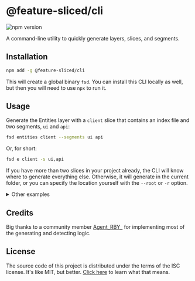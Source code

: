 # @feature-sliced/cli

![npm version](https://img.shields.io/npm/v/@feature-sliced/cli)

A command-line utility to quickly generate layers, slices, and segments.

## Installation

```bash
npm add -g @feature-sliced/cli
```

This will create a global binary `fsd`. You can install this CLI locally as well, but then you will need to use `npx` to run it.

## Usage

Generate the Entities layer with a `client` slice that contains an index file and two segments, `ui` and `api`:

```bash
fsd entities client --segments ui api
```

Or, for short:

```bash
fsd e client -s ui,api
```

If you have more than two slices in your project already, the CLI will know where to generate everything else. Otherwise, it will generate in the current folder, or you can specify the location yourself with the `--root` or `-r` option.

<details><summary>Other examples</summary>

* Generate the Shared layer with a `ui` segment and an index file in the `src/` folder:
  ```bash
  fsd shared ui -r src
  ```

* Generate the Entities layer with slices `user` and `city`, each with an `api` segment:
  ```bash
  fsd e user city -s api
  ```

* Generate the Features layer with an `auth` slice containing segments `api` and `model`:
  ```bash
  fsd feature auth -s api,model
  ```

* Generate the Widgets layer with an index file in the ../fsd/ folder:
  ```bash
  fsd widgets header --root ../fsd/
  ```

* Generate the Pages layer with slices home and about, each with an ui segment
  ```bash
  fsd pages home,about -s ui
  ```

* Generate the App layer:
  ```
  fsd app
  ```

</details>

## Credits

Big thanks to a community member [Agent_RBY_](https://github.com/AgentRBY) for implementing most of the generating and detecting logic.

## License

The source code of this project is distributed under the terms of the ISC license. It's like MIT, but better. [Click here](https://choosealicense.com/licenses/isc/) to learn what that means.
